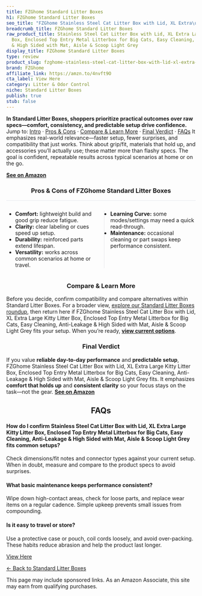 ```yaml
---
title: FZGhome Standard Litter Boxes
h1: FZGhome Standard Litter Boxes
seo_title: "FZGhome Stainless Steel Cat Litter Box with Lid, XL Extra\u2026"
breadcrumb_title: FZGhome Standard Litter Boxes
raw_product_title: Stainless Steel Cat Litter Box with Lid, XL Extra Large Kitty Litter
  Box, Enclosed Top Entry Metal Litterbox for Big Cats, Easy Cleaning, Anti-Leakage
  & High Sided with Mat, Aisle & Scoop Light Grey
display_title: FZGhome Standard Litter Boxes
type: review
product_slug: fzghome-stainless-steel-cat-litter-box-with-lid-xl-extra-large-kitty-li-e970dd52
brand: FZGhome
affiliate_link: https://amzn.to/4nvft9O
cta_label: View Here
category: Litter & Odor Control
niche: Standard Litter Boxes
publish: true
stub: false
---
```


<div id="intro" class="full-width"><p><strong>In Standard Litter Boxes, shoppers prioritize practical outcomes over raw specs&mdash;comfort, consistency, and predictable setup drive confidence.</strong> Jump to: <a href="#intro">Intro</a> · <a href="#pros-cons">Pros &amp; Cons</a> · <a href="#compare-more">Compare &amp; Learn More</a> · <a href="#verdict">Final Verdict</a> · <a href="#faqs">FAQs</a> It emphasizes real-world relevance&mdash;faster setup, fewer surprises, and compatibility that just works. Think about grip/fit, materials that hold up, and accessories you’ll actually use; these matter more than flashy specs. The goal is confident, repeatable results across typical scenarios at home or on the go.</p><p><a href="https://amzn.to/4nvft9O" rel="nofollow sponsored noopener" target="_blank"><strong>See on Amazon</strong></a></p></div>
<h3 id="pros-cons" style="text-align:center;">Pros &amp; Cons of FZGhome Standard Litter Boxes</h3>
<div class="pc-grid" style="display:grid;grid-template-columns:1fr 1fr;gap:16px;border-top:1px solid #e5e7eb;padding-top:12px;">
  <ul>
    <li><strong>Comfort:</strong> lightweight build and good grip reduce fatigue.</li>
    <li><strong>Clarity:</strong> clear labeling or cues speed up setup.</li>
    <li><strong>Durability:</strong> reinforced parts extend lifespan.</li>
    <li><strong>Versatility:</strong> works across common scenarios at home or travel.</li>
  </ul>
  <ul style="border-left:1px solid #e5e7eb;padding-left:16px;">
    <li><strong>Learning Curve:</strong> some modes/settings may need a quick read-through.</li>
    <li><strong>Maintenance:</strong> occasional cleaning or part swaps keep performance consistent.</li>
  </ul>
</div>


<h3 id="compare-more" style="text-align:center;">Compare &amp; Learn More</h3>
<p>Before you decide, confirm compatibility and compare alternatives within Standard Litter Boxes. For a broader view, <a href="#">explore our Standard Litter Boxes roundup</a>, then return here if FZGhome Stainless Steel Cat Litter Box with Lid, XL Extra Large Kitty Litter Box, Enclosed Top Entry Metal Litterbox for Big Cats, Easy Cleaning, Anti-Leakage & High Sided with Mat, Aisle & Scoop Light Grey fits your setup. When you’re ready, <a href="https://amzn.to/4nvft9O" rel="nofollow sponsored noopener" target="_blank"><strong>view current options</strong></a>.</p>

<h3 id="verdict" style="text-align:center;">Final Verdict</h3>
<p>If you value <strong>reliable day-to-day performance</strong> and <strong>predictable setup</strong>, FZGhome Stainless Steel Cat Litter Box with Lid, XL Extra Large Kitty Litter Box, Enclosed Top Entry Metal Litterbox for Big Cats, Easy Cleaning, Anti-Leakage & High Sided with Mat, Aisle & Scoop Light Grey fits. It emphasizes <strong>comfort that holds up</strong> and <strong>consistent clarity</strong> so your focus stays on the task&mdash;not the gear. <a href="https://amzn.to/4nvft9O" rel="nofollow sponsored noopener" target="_blank"><strong>See on Amazon</strong></a></p>

<h2 id="faqs" style="text-align:center;">FAQs</h2>
<h4><strong>How do I confirm Stainless Steel Cat Litter Box with Lid, XL Extra Large Kitty Litter Box, Enclosed Top Entry Metal Litterbox for Big Cats, Easy Cleaning, Anti-Leakage & High Sided with Mat, Aisle & Scoop Light Grey fits common setups?</strong></h4>
<p>Check dimensions/fit notes and connector types against your current setup. When in doubt, measure and compare to the product specs to avoid surprises.</p>
<h4><strong>What basic maintenance keeps performance consistent?</strong></h4>
<p>Wipe down high-contact areas, check for loose parts, and replace wear items on a regular cadence. Simple upkeep prevents small issues from compounding.</p>
<h4><strong>Is it easy to travel or store?</strong></h4>
<p>Use a protective case or pouch, coil cords loosely, and avoid over-packing. These habits reduce abrasion and help the product last longer.</p>

<p><a class="btn" href="https://amzn.to/4nvft9O" target="_blank" rel="nofollow sponsored noopener">View Here</a></p>
<p><a href="/roundups/litter-odor-control/standard-litter-boxes/">← Back to Standard Litter Boxes</a></p>
<aside class="disclosure">This page may include sponsored links. As an Amazon Associate, this site may earn from qualifying purchases.</aside>
